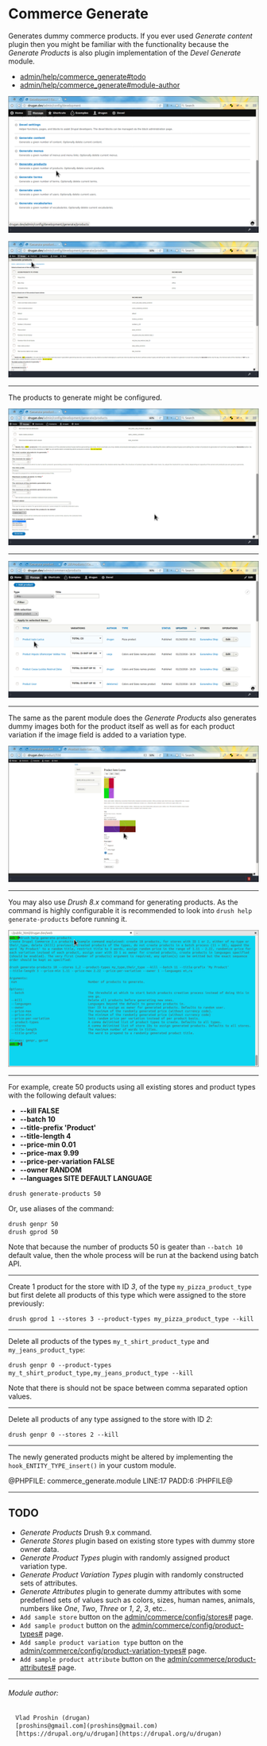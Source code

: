 Commerce Generate
=================

Generates dummy commerce products. If you ever used *Generate content* plugin
then you might be familiar with the functionality because
the *Generate Products* is also plugin implementation of
the *Devel Generate* module.

- [admin/help/commerce_generate#todo](#todo "TODO")
- [admin/help/commerce_generate#module-author](#module-author "Module author")


![Generate Products](images/generate-products.png "Generate Products")

![Generate Products Form](images/generate-products-form.png "Generate Products Form")

________________________________________________________________________________

The products to generate might be configured.

![Generate Products Config](images/generate-products-config.png "Generate Products Config")

________________________________________________________________________________

![Generate Products List](images/generate-products-list.png "Generate Products List")

________________________________________________________________________________

The same as the parent module does the *Generate Products* also generates dummy
images both for the product itself as well as for each product variation if the
image field is added to a variation type.

![Generate Products Image](images/generate-products-image.png "Generate Products Image")

________________________________________________________________________________

You may also use *Drush 8.x* command for generating products. As the command is
highly configurable it is recommended to look
into `drush help generate-products` before running it.

![Help Generate Products](images/help-generate-products.png "Help Generate Products")

________________________________________________________________________________

For example, create 50 products using all existing stores and product types with
the following default values:

- **--kill FALSE**
- **--batch 10**
- **--title-prefix 'Product'**
- **--title-length 4**
- **--price-min 0.01**
- **--price-max 9.99**
- **--price-per-variation FALSE**
- **--owner RANDOM**
- **--languages SITE DEFAULT LANGUAGE**

```
drush generate-products 50
```

Or, use aliases of the command:

```
drush genpr 50
drush gprod 50
```

Note that because the number of products 50 is geater than `--batch 10` default
value, then the whole process will be run at the backend using batch API.
________________________________________________________________________________

Create 1 product for the store with ID *3*, of the
type `my_pizza_product_type` but first delete all products of this type which
were assigned to the store previously:

```
drush gprod 1 --stores 3 --product-types my_pizza_product_type --kill
```
________________________________________________________________________________

Delete all products of the
types `my_t_shirt_product_type` and `my_jeans_product_type`:

```
drush genpr 0 --product-types my_t_shirt_product_type,my_jeans_product_type --kill
```
Note that there is should not be space between comma separated option values.
________________________________________________________________________________


Delete all products of any type assigned to the store with ID *2*:

```
drush genpr 0 --stores 2 --kill
```
________________________________________________________________________________

The newly generated products might be altered by implementing
the `hook_ENTITY_TYPE_insert()` in your custom module.

@PHPFILE: commerce_generate.module LINE:17 PADD:6 :PHPFILE@

________________________________________________________________________________


## TODO

- *Generate Products* Drush 9.x command.
- *Generate Stores* plugin based on existing store types with dummy store
owner data.
- *Generate Product Types* plugin with randomly assigned product variation type.
- *Generate Product Variation Types* plugin with randomly constructed sets of
attributes.
- *Generate Attributes* plugin to generate dummy attributes with some predefined
sets of values such as colors, sizes, human names, animals, numbers
like *One*, *Two*, *Three* or *1*, *2*, *3*, etc..
- `Add sample store` button on the [admin/commerce/config/stores#](#0
"admin/commerce/config/stores") page.
- `Add sample product` button on the [admin/commerce/config/product-types#](#0
"admin/commerce/config/product-types") page.
- `Add sample product variation type` button on
the [admin/commerce/config/product-variation-types#](#0
"admin/commerce/config/product-variation-types") page.
- `Add sample product attribute` button on the [admin/commerce/product-attributes#](#0
"admin/commerce/product-attributes") page.

________________________________________________________________________________

###### Module author:
```
  Vlad Proshin (drugan)
  [proshins@gmail.com](proshins@gmail.com)
  [https://drupal.org/u/drugan](https://drupal.org/u/drugan)
```
